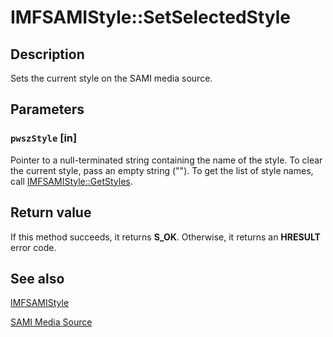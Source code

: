 # IMFSAMIStyle::SetSelectedStyle

## Description

Sets the current style on the SAMI media source.

## Parameters

### `pwszStyle` [in]

Pointer to a null-terminated string containing the name of the style. To clear the current style, pass an empty string (""). To get the list of style names, call [IMFSAMIStyle::GetStyles](https://learn.microsoft.com/windows/desktop/api/mfidl/nf-mfidl-imfsamistyle-getstyles).

## Return value

If this method succeeds, it returns **S_OK**. Otherwise, it returns an **HRESULT** error code.

## See also

[IMFSAMIStyle](https://learn.microsoft.com/windows/desktop/api/mfidl/nn-mfidl-imfsamistyle)

[SAMI Media Source](https://learn.microsoft.com/windows/desktop/medfound/sami-media-source)